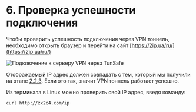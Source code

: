 # 6. Проверка успешности подключения 

Чтобы проверить успешность подключения через VPN тоннель, необходимо открыть браузер и перейти на сайт [https://2ip.ua/ru/](https://2ip.ua/ru/)

![Подключение к серверу VPN через TunSafe](/images/ru/check1.jpg)

Отображаемый IP адрес должен совпадать с тем, который мы получили на этапе [2.2.3](create-aws-instance.html#_2-2-3-обзор-резуnьтатов-создания-внешнего-ip-адреса).
Если это так, значит VPN тоннель работает успешно. 

Из терминала в Linux можно проверить свой IP адрес, введя команду: 
```
curl http://zx2c4.com/ip
```
